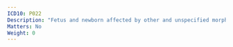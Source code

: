 ```yaml
---
ICD10: P022
Description: "Fetus and newborn affected by other and unspecified morphological and functional abnormalities of placenta"
Matters: No
Weight: 0
---
```

